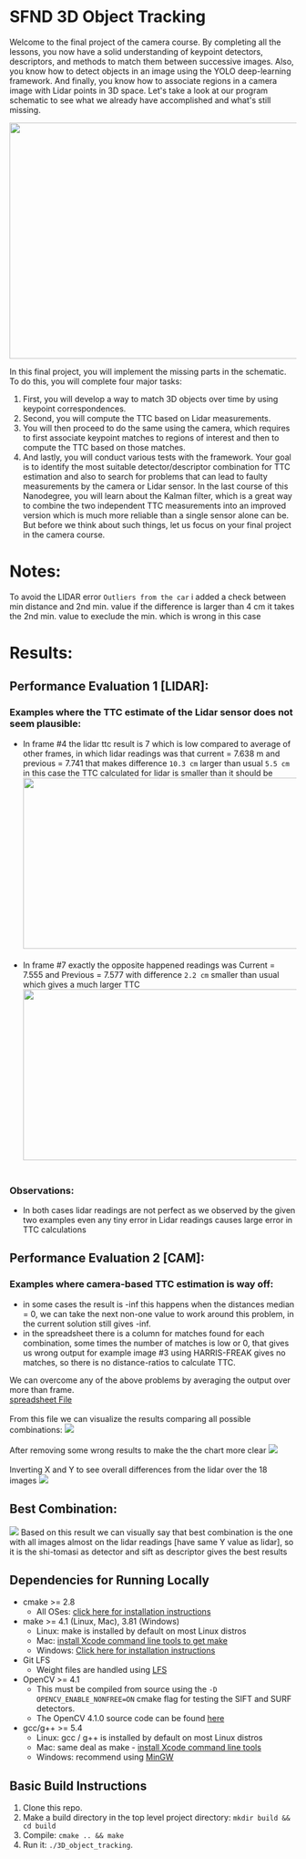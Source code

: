 # SFND 3D Object Tracking

Welcome to the final project of the camera course. By completing all the lessons, you now have a solid understanding of keypoint detectors, descriptors, and methods to match them between successive images. Also, you know how to detect objects in an image using the YOLO deep-learning framework. And finally, you know how to associate regions in a camera image with Lidar points in 3D space. Let's take a look at our program schematic to see what we already have accomplished and what's still missing.

<img src="images/course_code_structure.png" width="779" height="414" />

In this final project, you will implement the missing parts in the schematic. To do this, you will complete four major tasks: 
1. First, you will develop a way to match 3D objects over time by using keypoint correspondences. 
2. Second, you will compute the TTC based on Lidar measurements. 
3. You will then proceed to do the same using the camera, which requires to first associate keypoint matches to regions of interest and then to compute the TTC based on those matches. 
4. And lastly, you will conduct various tests with the framework. Your goal is to identify the most suitable detector/descriptor combination for TTC estimation and also to search for problems that can lead to faulty measurements by the camera or Lidar sensor. In the last course of this Nanodegree, you will learn about the Kalman filter, which is a great way to combine the two independent TTC measurements into an improved version which is much more reliable than a single sensor alone can be. But before we think about such things, let us focus on your final project in the camera course. 

# Notes:
To avoid the LIDAR error `Outliers from the car` i added a check between min distance and 2nd min. value if the difference is larger than 4 cm it takes the 2nd min. value to execlude the min. which is wrong in this case

# Results:
## Performance Evaluation 1 [LIDAR]:
### Examples where the TTC estimate of the Lidar sensor does not seem plausible:
* In frame #4 the lidar ttc result is 7 which is low compared to average of other frames, in which lidar readings was that current = 7.638 m and previous = 7.741 that makes difference `10.3 cm` larger than usual `5.5 cm` in this case the TTC calculated for lidar is smaller than it should be <img src="images/LIDAR/04.png" width="820" height="300" /><br><br>
* In frame #7 exactly the opposite happened readings was Current = 7.555 and Previous = 7.577 with difference `2.2 cm` smaller than usual which gives a much larger TTC <img src="images/LIDAR/07.png" width="820" height="300" /><br><br>
### Observations:
* In both cases lidar readings are not perfect as we observed by the given two examples even any tiny error in Lidar readings causes large error in TTC calculations

## Performance Evaluation 2 [CAM]:
### Examples where camera-based TTC estimation is way off:
* in some cases the result is -inf this happens when the distances median = 0, we can take the next non-one value to work around this problem, in the current solution still gives -inf.
* in the spreadsheet there is a column for matches found for each combination, some times the number of matches is low or 0, that gives us wrong output for example image #3 using HARRIS-FREAK gives no matches, so there is no distance-ratios to calculate TTC.

We can overcome any of the above problems by averaging the output over more than frame.<br>
[spreadsheet File](https://drive.google.com/file/d/1t9gcTsutHliMu_-E8FWD_LkpdissjzOW/view?usp=sharing)<br><br>
From this file we can visualize the results comparing all possible combinations:
<img src="images/CAM/001.png"/><br><br>
After removing some wrong results to make the the chart more clear
<img src="images/CAM/003.png"/><br><br>
Inverting X and Y to see overall differences from the lidar over the 18 images
<img src="images/CAM/004.png"/><br>
## Best Combination:
<img src="images/CAM/002.png"/>
Based on this result we can visually say that best combination is the one with all images almost on the lidar readings [have same Y value as lidar], so it is the shi-tomasi as detector and sift as descriptor gives the best results

## Dependencies for Running Locally
* cmake >= 2.8
  * All OSes: [click here for installation instructions](https://cmake.org/install/)
* make >= 4.1 (Linux, Mac), 3.81 (Windows)
  * Linux: make is installed by default on most Linux distros
  * Mac: [install Xcode command line tools to get make](https://developer.apple.com/xcode/features/)
  * Windows: [Click here for installation instructions](http://gnuwin32.sourceforge.net/packages/make.htm)
* Git LFS
  * Weight files are handled using [LFS](https://git-lfs.github.com/)
* OpenCV >= 4.1
  * This must be compiled from source using the `-D OPENCV_ENABLE_NONFREE=ON` cmake flag for testing the SIFT and SURF detectors.
  * The OpenCV 4.1.0 source code can be found [here](https://github.com/opencv/opencv/tree/4.1.0)
* gcc/g++ >= 5.4
  * Linux: gcc / g++ is installed by default on most Linux distros
  * Mac: same deal as make - [install Xcode command line tools](https://developer.apple.com/xcode/features/)
  * Windows: recommend using [MinGW](http://www.mingw.org/)

## Basic Build Instructions

1. Clone this repo.
2. Make a build directory in the top level project directory: `mkdir build && cd build`
3. Compile: `cmake .. && make`
4. Run it: `./3D_object_tracking`.

